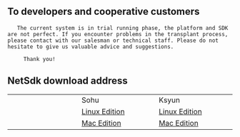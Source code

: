 ## To developers and cooperative customers

       The current system is in trial running phase, the platform and SDK are not perfect. If you encounter problems in the transplant process, please contact with our salesman or technical staff. Please do not hesitate to give us valuable advice and suggestions.

         Thank you!


## NetSdk download address

<table>
<tr><td style="width:200px;"></td><td style="width:200px;">Sohu</td><td style="width:200px;">Ksyun</td></tr>
<tr><td></td><td><a href="https://pan.sohu.net/s/ODk2NDgsdXhkbXU.htm">Linux Edition</a></td><td><a href="https://kss.ksyun.com/xmcfs/sdk/Linux(20170519).zip">Linux Edition</a></td></tr>
<tr><td></td><td><a href="https://pan.sohu.net/s/ODk2NDcsdXhkbWk.htm">Mac Edition</a></td><td><a href="https://kss.ksyun.com/xmcfs/sdk/MAC(20170518).zip">Mac Edition</a></td></tr>
</table>
